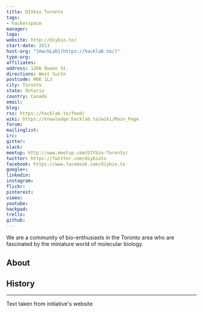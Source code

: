 ```yaml
---
title: DIYbio Toronto
tags:
- hackerspace
manager: 
logo: 
website: http://diybio.to/
start-date: 2013
host-org: "[HackLab](https://hacklab.to/)"
type-org: 
affiliates: 
address: 1266 Queen St.
directions: West Suite
postcode: M6K 1L3
city: Toronto
state: Ontario
country: Canada
email: 
blog: 
rss: https://hacklab.to/feed/
wiki: https://knowledge.hacklab.to/wiki/Main_Page
forum: 
mailinglist: 
irc: 
gitter: 
slack: 
meetup: http://www.meetup.com/DIYbio-Toronto/
twitter: https://twitter.com/diybioto
facebook: https://www.facebook.com/diybio.to
google+: 
linkedin: 
instagram: 
flickr: 
pinterest: 
vimeo: 
youtube: 
hackpad: 
trello: 
github: 
---
```


We are a community of bio-enthusiasts in the Toronto area who are fascinated by the miniature world of molecular biology.

## About

## History

---
Text taken from initiative's website
